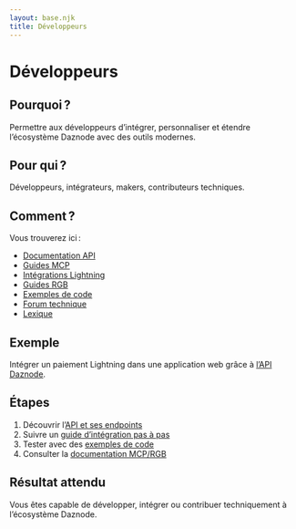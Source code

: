 ```yaml
---
layout: base.njk
title: Développeurs
---
```


# Développeurs

## Pourquoi ?
Permettre aux développeurs d’intégrer, personnaliser et étendre l’écosystème Daznode avec des outils modernes.

## Pour qui ?
Développeurs, intégrateurs, makers, contributeurs techniques.

## Comment ?
Vous trouverez ici :
- [Documentation API](../devs/api/)
- [Guides MCP](../devs/mcp/)
- [Intégrations Lightning](../lightning-network/getting-started/)
- [Guides RGB](../devs/rgb/)
- [Exemples de code](../devs/examples/)
- [Forum technique](https://github.com/Token4Good/daznode-docs/discussions)
- [Lexique](../glossary/)

## Exemple
Intégrer un paiement Lightning dans une application web grâce à [l’API Daznode](../devs/api/).

## Étapes
1. Découvrir l’[API et ses endpoints](../devs/api/)
2. Suivre un [guide d’intégration pas à pas](../lightning-network/getting-started/)
3. Tester avec des [exemples de code](../devs/examples/)
4. Consulter la [documentation MCP/RGB](../devs/mcp/)

## Résultat attendu
Vous êtes capable de développer, intégrer ou contribuer techniquement à l’écosystème Daznode. 